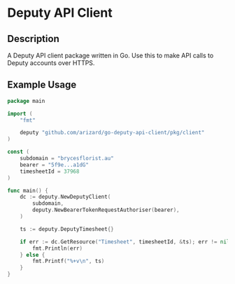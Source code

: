 # Deputy API Client

## Description

A Deputy API client package written in Go. Use this to make API calls to Deputy accounts over HTTPS.

## Example Usage

```go
package main

import (
	"fmt"

	deputy "github.com/arizard/go-deputy-api-client/pkg/client"
)

const (
	subdomain = "brycesflorist.au"
	bearer = "5f9e...a1dG"
	timesheetId = 37968
)

func main() {
	dc := deputy.NewDeputyClient(
		subdomain,
		deputy.NewBearerTokenRequestAuthoriser(bearer),
	)

	ts := deputy.DeputyTimesheet{}

	if err := dc.GetResource("Timesheet", timesheetId, &ts); err != nil {
		fmt.Println(err)
	} else {
		fmt.Printf("%+v\n", ts)
	}
}
```
